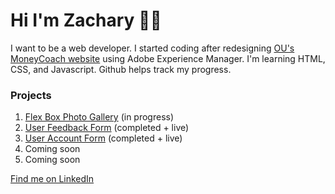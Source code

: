 <h1>Hi I'm Zachary 👋🏾</h1>
I want to be a web developer. I started coding after redesigning <a href="https://ou.edu/moneycoach">OU's MoneyCoach website</a> using Adobe Experience Manager. I'm learning HTML, CSS, and Javascript. Github helps track my progress.
<br>
<h3>Projects</h3>
<ol>
  <li><a href="https://github.com/Zacharyjpeter/FCC-CSSPhotoGallery">Flex Box Photo Gallery</a> (in progress)</li>
  <li><a href="https://github.com/Zacharyjpeter/FCC-SurveyForm">User Feedback Form</a> (completed + live)</li>
  <li><a href="https://github.com/Zacharyjpeter/FCC-RegistrationForm">User Account Form</a> (completed + live)</li>
  <li>Coming soon</li>
  <li>Coming soon</li>
</ol>
<a href="https://www.Linkedin.com/in/zacharyjpeter94">Find me on LinkedIn</a>
<!---
Zacharyjpeter/Zacharyjpeter is a ✨ special ✨ repository because its `README.md` (this file) appears on your GitHub profile.
You can click the Preview link to take a look at your changes.
--->
